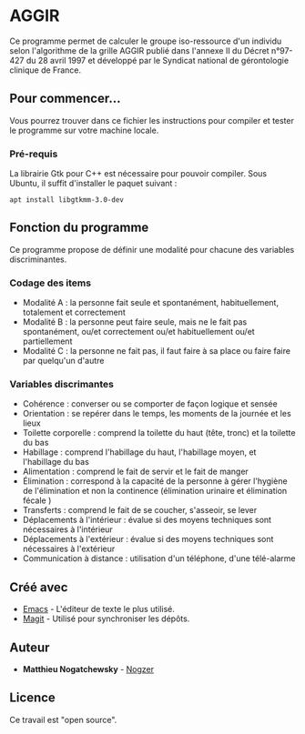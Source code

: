 # AGGIR

Ce programme permet de calculer le groupe iso-ressource d'un individu selon l'algorithme de la grille AGGIR publié dans l'annexe II du Décret n°97-427 du 28 avril 1997 et développé par le Syndicat national de gérontologie clinique de France.

## Pour commencer...

Vous pourrez trouver dans ce fichier les instructions pour compiler et tester le programme sur votre machine locale.

### Pré-requis

La librairie Gtk pour C++ est nécessaire pour pouvoir compiler. 
Sous Ubuntu, il suffit d'installer le paquet suivant : 

```
apt install libgtkmm-3.0-dev
```

## Fonction du programme

Ce programme propose de définir une modalité pour chacune des variables discriminantes.

### Codage des items

* Modalité A : la personne fait seule et spontanément, habituellement, totalement et correctement
* Modalité B : la personne peut faire seule, mais ne le fait pas spontanément, ou/et correctement ou/et habituellement ou/et partiellement
* Modalité C : la personne ne fait pas, il faut faire à sa place ou faire faire par quelqu'un d'autre

### Variables discrimantes

* Cohérence : converser ou se comporter de façon logique et sensée 
* Orientation : se repérer dans le temps, les moments de la journée et les lieux 
* Toilette corporelle : comprend la toilette du haut (tête, tronc) et la toilette du bas 
* Habillage : comprend l'habillage du haut, l'habillage moyen, et l'habillage du bas 
* Alimentation : comprend le fait de servir et le fait de manger 
* Élimination : correspond à la capacité de la personne à gérer l'hygiène de l'élimination et non la continence (élimination urinaire et élimination fécale )
* Transferts : comprend le fait de se coucher, s'asseoir, se lever
* Déplacements à l'intérieur : évalue si des moyens techniques sont nécessaires à l'intérieur
* Déplacements à l'extérieur : évalue si des moyens techniques sont nécessaires à l'extérieur 
* Communication à distance : utilisation d'un téléphone, d'une télé-alarme

## Créé avec

* [Emacs](https://www.gnu.org/software/emacs/) - L'éditeur de texte le plus utilisé.
* [Magit](https://magit.vc/manual/magit/) - Utilisé pour synchroniser les dépôts.

## Auteur

* **Matthieu Nogatchewsky** - [Nogzer](https://github.com/nogzer)

## Licence

Ce travail est "open source".
